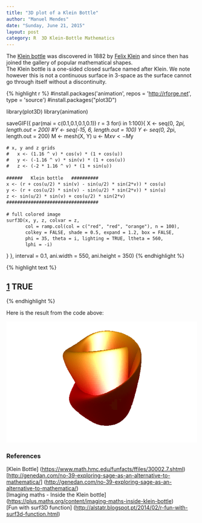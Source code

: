 ```yaml
---
title: "3D plot of a Klein Bottle"
author: "Manuel Mendes"
date: "Sunday, June 21, 2015"
layout: post
category: R  3D Klein-Bottle Mathematics
---
```


The [Klein bottle][1] was discovered in 1882 by [Felix Klein][2] and since then has joined the gallery of popular mathematical shapes.   
The Klein bottle is a one-sided closed surface named after Klein. We note however this is not a continuous surface in 3-space as the surface cannot go through itself without a discontinuity.



{% highlight r %}
#install.packages('animation', repos = 'http://rforge.net', type = 'source')
#install.packages("plot3D")

library(plot3D)
library(animation)

saveGIF({
  par(mai = c(0.1,0.1,0.1,0.1))
  r = 3
  for(i in 1:100){
    X <- seq(0, 2*pi, length.out = 200)
    #Y <- seq(-15, 6, length.out = 100)
    Y <- seq(0, 2*pi, length.out = 200)
    M <- mesh(X, Y)
    u <- M$x
    v <- M$y
    
    # x, y and z grids
    #   x <- (1.16 ^ v) * cos(v) * (1 + cos(u))
    #   y <- (-1.16 ^ v) * sin(v) * (1 + cos(u))
    #   z <- (-2 * 1.16 ^ v) * (1 + sin(u))

    ######   Klein bottle   ##########
    x <- (r + cos(u/2) * sin(v) - sin(u/2) * sin(2*v)) * cos(u)
    y <- (r + cos(u/2) * sin(v) - sin(u/2) * sin(2*v)) * sin(u)
    z <- sin(u/2) * sin(v) + cos(u/2) * sin(2*v)
    ##################################
    
    # full colored image
    surf3D(x, y, z, colvar = z, 
           col = ramp.col(col = c("red", "red", "orange"), n = 100),
           colkey = FALSE, shade = 0.5, expand = 1.2, box = FALSE, 
           phi = 35, theta = i, lighting = TRUE, ltheta = 560,
           lphi = -i)
  }
}, interval = 0.1, ani.width = 550, ani.height = 350)
{% endhighlight %}



{% highlight text %}
## [1] TRUE
{% endhighlight %}

Here is the result from the code above:

![plot of chunk unnamed-chunk-1](/../images/animation.gif) 

### References      

[1]: https://en.wikipedia.org/wiki/Klein_bottle    
[2]: http://www-history.mcs.st-andrews.ac.uk/history/Biographies/Klein.html      
[Klein Bottle] (https://www.math.hmc.edu/funfacts/ffiles/30002.7.shtml)     
[http://genedan.com/no-39-exploring-sage-as-an-alternative-to-mathematica/] (http://genedan.com/no-39-exploring-sage-as-an-alternative-to-mathematica/)    
[Imaging maths - Inside the Klein bottle] (https://plus.maths.org/content/imaging-maths-inside-klein-bottle)    
[Fun with surf3D function] (http://alstatr.blogspot.pt/2014/02/r-fun-with-surf3d-function.html)



